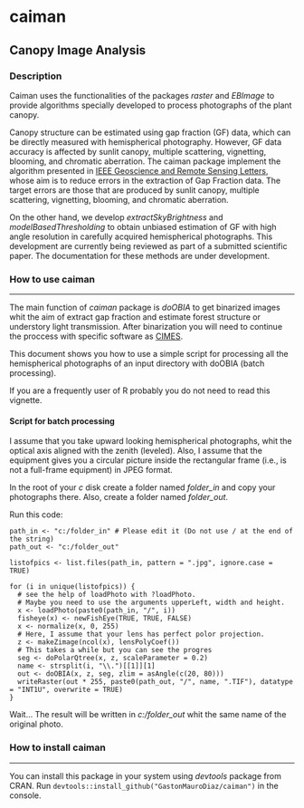 
<!-- README.md is generated from README.Rmd. Please edit that file -->
caiman
======

Canopy Image Analysis
---------------------

### Description

Caiman uses the functionalities of the packages *raster* and *EBImage* to provide algorithms specially developed to process photographs of the plant canopy.

Canopy structure can be estimated using gap fraction (GF) data, which can be directly measured with hemispherical photography. However, GF data accuracy is affected by sunlit canopy, multiple scattering, vignetting, blooming, and chromatic aberration. The caiman package implement the algorithm presented in [IEEE Geoscience and Remote Sensing Letters](http://ieeexplore.ieee.org/xpl/articleDetails.jsp?arnumber=7103294), whose aim is to reduce errors in the extraction of Gap Fraction data. The target errors are those that are produced by sunlit canopy, multiple scattering, vignetting, blooming, and chromatic aberration.

On the other hand, we develop *extractSkyBrightness* and *modelBasedThresholding* to obtain unbiased estimation of GF with high angle resolution in carefully acquired hemispherical photographs. This development are currently being reviewed as part of a submitted scientific paper. The documentation for these methods are under development.

### How to use caiman

------------------------------------------------------------------------

The main function of *caiman* package is *doOBIA* to get binarized images whit the aim of extract gap fraction and estimate forest structure or understory light transmission. After binarization you will need to continue the proccess with specific software as [CIMES](http://jmnw.free.fr/).

This document shows you how to use a simple script for processing all the hemispherical photographs of an input directory with doOBIA (batch processing).

If you are a frequently user of R probably you do not need to read this vignette.

#### Script for batch processing

I assume that you take upward looking hemispherical photographs, whit the optical axis aligned with the zenith (leveled). Also, I assume that the equipment gives you a circular picture inside the rectangular frame (i.e., is not a full-frame equipment) in JPEG format.

In the root of your *c* disk create a folder named *folder\_in* and copy your photographs there. Also, create a folder named *folder\_out*.

Run this code:

    path_in <- "c:/folder_in" # Please edit it (Do not use / at the end of the string)
    path_out <- "c:/folder_out"

    listofpics <- list.files(path_in, pattern = ".jpg", ignore.case = TRUE)

    for (i in unique(listofpics)) {
      # see the help of loadPhoto with ?loadPhoto. 
      # Maybe you need to use the arguments upperLeft, width and height.
      x <- loadPhoto(paste0(path_in, "/", i))
      fisheye(x) <- newFishEye(TRUE, TRUE, FALSE)
      x <- normalize(x, 0, 255)
      # Here, I assume that your lens has perfect polor projection.
      z <- makeZimage(ncol(x), lensPolyCoef())
      # This takes a while but you can see the progres
      seg <- doPolarQtree(x, z, scaleParameter = 0.2)
      name <- strsplit(i, "\\.")[[1]][1]
      out <- doOBIA(x, z, seg, zlim = asAngle(c(20, 80)))
      writeRaster(out * 255, paste0(path_out, "/", name, ".TIF"), datatype = "INT1U", overwrite = TRUE)
    }

Wait… The result will be written in *c:/folder\_out* whit the same name of the original photo.

### How to install caiman

------------------------------------------------------------------------

You can install this package in your system using *devtools* package from CRAN. Run `devtools::install_github("GastonMauroDiaz/caiman")` in the console.
